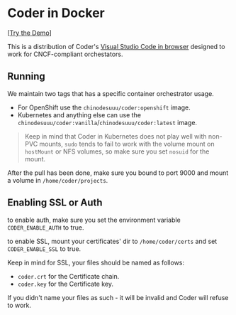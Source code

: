 # Coder in Docker

[[Try the Demo](https://labs.play-with-docker.com/?stack=https://gist.githubusercontent.com/sr229/fbb05dfb1e3cb8ec8dc0f9ad8976f40c/raw/d34635e38a8dcf9b29e0cc7c70819de4093077f5/docker-stack.yml)]

This is a distribution of Coder's [Visual Studio Code in browser](https://github.com/codercom/code-server) designed to work for CNCF-compliant orchestators.

## Running

We maintain two tags that has a specific container orchestrator usage.

- For OpenShift use the `chinodesuuu/coder:openshift` image.
- Kubernetes and anything else can use the `chinodesuuu/coder:vanilla`/`chinodesuuu/coder:latest` image.

> Keep in mind that Coder in Kubernetes does not play well with non-PVC mounts, `sudo` tends to fail to work with the volume mount on `hostMount` or NFS volumes, so make sure you set `nosuid` for the mount.

After the pull has been done, make sure you bound to port 9000 and mount a volume in `/home/coder/projects`.

## Enabling SSL or Auth

to enable auth, make sure you set the environment variable `CODER_ENABLE_AUTH` to true.

to enable SSL, mount your certificates' dir to `/home/coder/certs` and set `CODER_ENABLE_SSL` to true.

Keep in mind for SSL, your files should be named as follows:

- `coder.crt` for the Certificate chain.
- `coder.key` for the Certificate key.

If you didn't name your files as such - it will be invalid and Coder will refuse to work.
